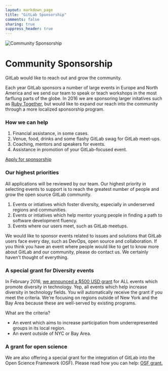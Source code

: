 ```yaml
---
layout: markdown_page
title: "GitLab Sponsorship"
comments: false
sharing: true
suppress_header: true
---
```

![Community Sponsorship](/images/community/gitlab-growth.jpg)

# Community Sponsorship

GitLab would like to reach out and grow the community.

Each year GitLab sponsors a number of large events in Europe and North America and we send our team to speak or teach workshops in the most farflung parts of the globe. In 2016 we are sponsoring larger initatives such as [Ruby Together](https://rubytogether.org/), but would like to expand our reach into the community through a more localized sponsorship program.

### How we can help

1.  Financial assistance, in some cases.
2.  Venue, food, drinks and some flashy GitLab swag for GitLab meet-ups.
3.  Coaching, mentors and speakers for events.
4.  Assistance in promotion of your GitLab-focused event.

[Apply for sponsorship](https://docs.google.com/forms/d/1FUm7DOc85yjplFj4zAIo3pqlGlbJR4c6AnHDHVv0k7Y/viewform)

### Our highest priorities

All applications will be reviewed by our team. Our highest priority in selecting events to support is to reach the greatest number of people and grow the open source GitLab community.

1.  Events or intiatives which foster diversity, especially in underserved regions and communities.
2.  Events or intiatives which help mentor young people in finding a path to software development fluency.
3.  Events where our users meet, such as GitLab meetups.

We would like to sponsor events related to issues and solutions that GitLab users face every day, such as DevOps, open source and collaboration. If you think you have an event where people would like to get to know more about GitLab and our community, please do contact us. We certainly haven't thought of everything.

### A special grant for Diversity events

In February 2016, [we announced a $500 USD grant](https://about.gitlab.com/2016/02/02/gitlab-diversity-sponsorship/) for ALL events which promote diversity in technology. Yep, all events which help increase diversity in technology fields. You will automatically receive the grant if you meet the criteria. We're focusing on regions outside of New York and the Bay Area because these are well-served by existing programs.

What are the criteria?

*   An event which aims to increase participation from underrepresented groups in its local region.
*   An event outside of NYC or Bay Area.

### A grant for open science

We are also offering a special grant for the integration of GitLab into the Open Science Framework (OSF). Please read how you can help: [OSF grant.](https://about.gitlab.com/2015/09/03/a-grant-to-help-us-integrate-gitlab-with-open-source-osf/)
